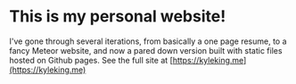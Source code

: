 # This is my personal website!

I've gone through several iterations, from basically a one page resume, to a fancy Meteor website, and now a pared down version built with static files hosted on Github pages. See the full site at [https://kyleking.me](https://kyleking.me)
